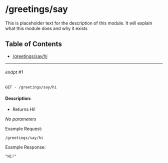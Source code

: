 # /greetings/say

This is placeholder text for the description of this module. It will explain what this module does and why it exists

## Table of Contents
- [/greetings/say/hi](#endpt-1)

___
###### endpt #1
```
GET - /greetings/say/hi
```

#### Description:
- Returns Hi!

_No parameters_


Example Request:
```
/greetings/say/hi
```

Example Response:
```
"Hi!"
```
